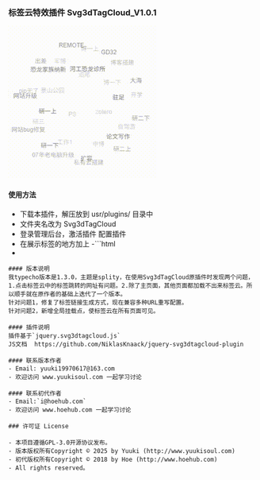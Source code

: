 ### 标签云特效插件 Svg3dTagCloud_V1.0.1

![演试图片](play.gif)

#### 使用方法

- 下载本插件，解压放到 usr/plugins/ 目录中
- 文件夹名改为 Svg3dTagCloud
- 登录管理后台，激活插件 配置插件
- 在展示标签的地方加上
-```html
- <div id="tag-cloud"></div>
```
#### 版本说明
我typecho版本是1.3.0，主题是splity，在使用Svg3dTagCloud原插件时发现两个问题，1.点击标签云中的标签跳转的网址有问题。2.除了主页面，其他页面都加载不出来标签云。所以顺手就在原作者的基础上迭代了一个版本。
针对问题1，修复了标签链接生成方式，现在兼容多种URL重写配置。
针对问题2，新增全局挂载点，使标签云在所有页面可见。

#### 插件说明
插件基于`jquery.svg3dtagcloud.js`
JS文档  https://github.com/NiklasKnaack/jquery-svg3dtagcloud-plugin

#### 联系版本作者
- Email: yuuki19970617@163.com
- 欢迎访问 www.yuukisoul.com 一起学习讨论

#### 联系初代作者
- Email:`i@hoehub.com`
- 欢迎访问 www.hoehub.com 一起学习讨论

### 许可证 License

- 本项目遵循GPL-3.0开源协议发布。
- 版本版权所有Copyright © 2025 by Yuuki (http://www.yuukisoul.com)
- 初代版权所有Copyright © 2018 by Hoe (http://www.hoehub.com)
- All rights reserved。
